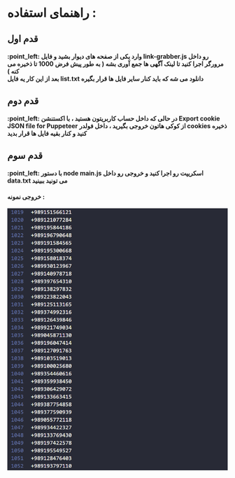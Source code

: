 <h1>راهنمای استفاده : </h1>
<h2>قدم اول</h2>
<h4>
  :point_left:
وارد یکی از صفحه های دیوار بشید و فایل 
  link-grabber.js
  رو داخل مرورگر اجرا کنید تا لینک آگهی ها جمع آوری بشه ( به طور پیش فرض 1000 تا ذخیره می کنه )
  <br>
  بعد از این کار یه فایل list.txt دانلود می شه که باید کنار سایر فایل ها قرار بگیره
  
  </h4>
  
  <h2>قدم دوم</h2>
<h4>
  :point_left:
  در حالی که داخل حساب کاربریتون هستید ، با اکستنشن 
  Export cookie JSON file for Puppeteer
  از کوکی هاتون خروجی بگیرید ، داخل فولدر cookies ذخیره کنید و کنار بقیه فایل ها قرار بدید
  
  </h4>
  
<h2>قدم سوم</h2>

<h4>
  :point_left:
با دستور 
  node main.js
اسکریپت رو اجرا کنید و خروجی رو داخل data.txt می تونید ببینید
  
  </h4>
  
  <h4>خروجی نمونه :</h4>
  
<p align="center">
<img src="https://github.com/hadish100/divar-scraper/blob/main/images/pic2.png">
</p>
